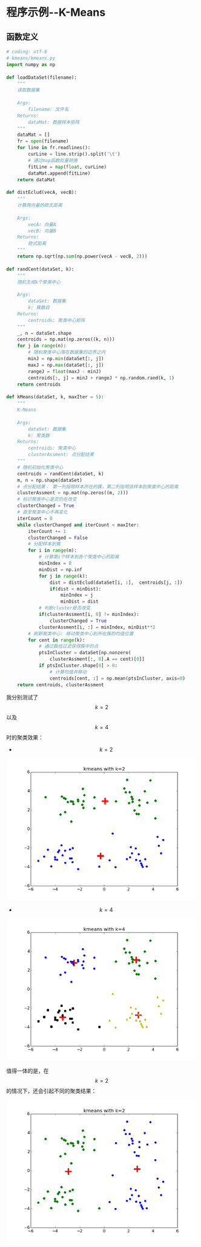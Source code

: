 程序示例--K-Means
=============

函数定义
-------

```python
# coding: utf-8
# kmeans/kmeans.py
import numpy as np

def loadDataSet(filename):
    """
    读取数据集

    Args:
        filename: 文件名
    Returns:
        dataMat: 数据样本矩阵
    """
    dataMat = []
    fr = open(filename)
    for line in fr.readlines():
        curLine = line.strip().split('\t')
        # 通过map函数批量转换
        fitLine = map(float, curLine)
        dataMat.append(fitLine)
    return dataMat

def distEclud(vecA, vecB):
    """
    计算两向量的欧氏距离

    Args:
        vecA: 向量A
        vecB: 向量B
    Returns:
        欧式距离
    """
    return np.sqrt(np.sum(np.power(vecA - vecB, 2)))

def randCent(dataSet, k):
    """
    随机生成k个聚类中心

    Args:
        dataSet: 数据集
        k: 簇数目
    Returns:
        centroids: 聚类中心矩阵
    """
    _, n = dataSet.shape
    centroids = np.mat(np.zeros((k, n)))
    for j in range(n):
        # 随机聚类中心落在数据集的边界之内
        minJ = np.min(dataSet[:, j])
        maxJ = np.max(dataSet[:, j])
        rangeJ = float(maxJ - minJ)
        centroids[:, j] = minJ + rangeJ * np.random.rand(k, 1)
    return centroids

def kMeans(dataSet, k, maxIter = 5):
    """
    K-Means

    Args:
        dataSet: 数据集
        k: 聚类数
    Returns:
        centroids: 聚类中心
        clusterAssment: 点分配结果
    """
    # 随机初始化聚类中心
    centroids = randCent(dataSet, k)
    m, n = np.shape(dataSet)
    # 点分配结果： 第一列指明样本所在的簇，第二列指明该样本到聚类中心的距离
    clusterAssment = np.mat(np.zeros((m, 2)))
    # 标识聚类中心是否仍在改变
    clusterChanged = True
    # 直至聚类中心不再变化
    iterCount = 0
    while clusterChanged and iterCount < maxIter:
        iterCount += 1
        clusterChanged = False
        # 分配样本到簇
        for i in range(m):
            # 计算第i个样本到各个聚类中心的距离
            minIndex = 0
            minDist = np.inf
            for j in range(k):
                dist = distEclud(dataSet[i, :],  centroids[j, :])
                if(dist < minDist):
                    minIndex = j
                    minDist = dist
            # 判断cluster是否改变
            if(clusterAssment[i, 0] != minIndex):
                clusterChanged = True
            clusterAssment[i, :] = minIndex, minDist**2
        # 刷新聚类中心: 移动聚类中心到所在簇的均值位置
        for cent in range(k):
            # 通过数组过滤获得簇中的点
            ptsInCluster = dataSet[np.nonzero(
                clusterAssment[:, 0].A == cent)[0]]
            if ptsInCluster.shape[0] > 0:
                # 计算均值并移动
                centroids[cent, :] = np.mean(ptsInCluster, axis=0)
    return centroids, clusterAssment
```

我分别测试了 $$k=2$$ 以及 $$k=4$$ 时的聚类效果：

- $$k=2$$

<div style="text-align: center">
<img src="../attachments/kmeans_2.png" width="500"></img>
</div>

- $$k=4$$

<div style="text-align: center">
<img src="../attachments/kmeans_4.png" width="500"></img>
</div>

值得一体的是，在 $$k=2$$ 的情况下，还会引起不同的聚类结果：

<div style="text-align: center">
<img src="../attachments/kmeans_2_2.png" width="500"></img>
</div>
